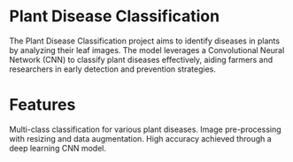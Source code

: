 # Plant Disease Classification
The Plant Disease Classification project aims to identify diseases in plants by analyzing their leaf images. The model leverages a Convolutional Neural Network (CNN) to classify plant diseases effectively, aiding farmers and researchers in early detection and prevention strategies.

# Features
Multi-class classification for various plant diseases.
Image pre-processing with resizing and data augmentation.
High accuracy achieved through a deep learning CNN model.
